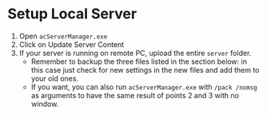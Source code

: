 # Setup Local Server

1. Open `acServerManager.exe`
2. Click on Update Server Content
3. If your server is running on remote PC, upload the entire `server` folder.
   - Remember to backup the three files listed in the section below: in this case just check for new settings in the new files and add them to your old ones.
   - If you want, you can also run `acServerManager.exe` with `/pack /nomsg` as arguments to have the same result of points 2 and 3 with no window.
